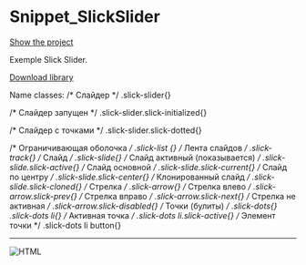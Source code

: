 # Snippet_SlickSlider

[Show the project](https://tim2015web.github.io/Snippet_SlickSlider/)

Exemple Slick Slider.

[Download library](https://kenwheeler.github.io/slick/)

Name classes:
/* Слайдер */
.slick-slider{}

/* Слайдер запущен */
.slick-slider.slick-initialized{}

/* Слайдер с точками */
.slick-slider.slick-dotted{}

/* Ограничивающая оболочка */
.slick-list {}
/* Лента слайдов */
.slick-track{}
/* Слайд */
.slick-slide{}
/* Слайд активный (показывается) */
.slick-slide.slick-active{}
/* Слайд основной */
.slick-slide.slick-current{}
/* Слайд по центру */
.slick-slide.slick-center{}
/* Клонированный слайд */
.slick-slide.slick-cloned{}
/* Стрелка */
.slick-arrow{}
/* Стрелка влево */
.slick-arrow.slick-prev{}
/* Стрелка вправо */
.slick-arrow.slick-next{}
/* Стрелка не активная */
.slick-arrow.slick-disabled{}
/* Точки (булиты) */
.slick-dots{}
.slick-dots li{}
/* Активная точка */
.slick-dots li.slick-active{}
/* Элемент точки */
.slick-dots li button{}

---

<img src="screenshot.jpg" title="Screenshot" alt="HTML"/>